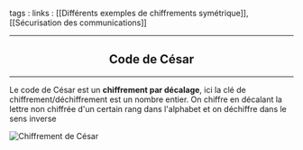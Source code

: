 tags : 
links : [[Différents exemples de chiffrements symétrique]], [[Sécurisation des communications]]

****

<h2 style="text-align: center;"> Code de César </h2>

****

Le code de César est un **chiffrement par décalage**, ici la clé de chiffrement/déchiffrement est un nombre entier. On chiffre en décalant la lettre non chiffrée d'un certain rang dans l'alphabet et on déchiffre dans le sens inverse

![](https://info.blaisepascal.fr/wp-content/uploads/2021/07/Chiffrement-de-Cesar-3.png "Chiffrement de César")